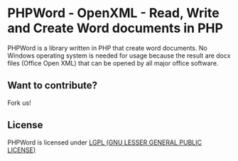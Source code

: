 # PHPWord - OpenXML - Read, Write and Create Word documents in PHP
PHPWord is a library written in PHP that create word documents. 
No Windows operating system is needed for usage because the result are docx files (Office Open XML) that can be opened by all major office software.

## Want to contribute?
Fork us!

## License
PHPWord is licensed under [LGPL (GNU LESSER GENERAL PUBLIC LICENSE)](https://github.com/PHPOffice/PHPWord/blob/master/license.md)